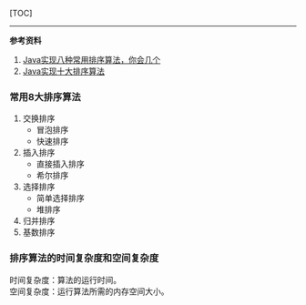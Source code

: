 [TOC]

---

**参考资料**
1. [Java实现八种常用排序算法，你会几个](https://mp.weixin.qq.com/s/uT4S1VAPjcGdRsLlhold2g)
2. [Java实现十大排序算法](https://blog.csdn.net/liuzuoping/article/details/103387250)


### 常用8大排序算法
1. 交换排序
    - 冒泡排序
    - 快速排序
2. 插入排序
    - 直接插入排序
    - 希尔排序
3. 选择排序
    - 简单选择排序
    - 堆排序
4. 归并排序
5. 基数排序


### 排序算法的时间复杂度和空间复杂度
时间复杂度：算法的运行时间。  
空间复杂度：运行算法所需的内存空间大小。
